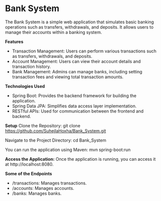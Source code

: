 # Bank System 
The Bank System is a simple web application that simulates basic banking operations such as transfers, withdrawals, and deposits. It allows users to manage their accounts within a banking system.

**Features**
* Transaction Management: Users can perform various transactions such as transfers, withdrawals, and deposits.
* Account Management: Users can view their account details and transaction history.
* Bank Management: Admins can manage banks, including setting transaction fees and viewing total transaction amounts.

**Technologies Used**
* Spring Boot: Provides the backend framework for building the application.
* Spring Data JPA: Simplifies data access layer implementation.
* RESTful APIs: Used for communication between the frontend and backend.

**Setup**
Clone the Repository:
git clone https://github.com/SuhejlaHoxha/Bank_System.git

Navigate to the Project Directory:
cd Bank_System

You can run the application using Maven:
mvn spring-boot:run

**Access the Application:**
Once the application is running, you can access it at http://localhost:8080.

**Some of the Endpoints**
* /transactions: Manages transactions.
* /accounts: Manages accounts.
* /banks: Manages banks.
